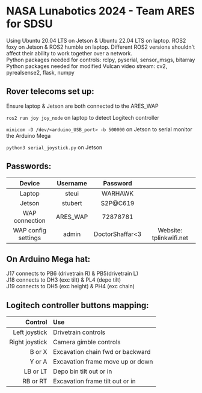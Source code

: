 # NASA Lunabotics 2024 - Team ARES for SDSU

Using Ubuntu 20.04 LTS on Jetson & Ubuntu 22.04 LTS on laptop.  ROS2 foxy on Jetson & ROS2 humble on laptop.  Different ROS2 versions shouldn't affect their ability to work together over a network.  
Python packages needed for controls:  rclpy, pyserial, sensor_msgs, bitarray  
Python packages needed for modified Vulcan video stream:  cv2, pyrealsense2, flask, numpy  


## Rover telecoms set up:
Ensure laptop & Jetson are both connected to the ARES_WAP

`ros2 run joy joy_node` on laptop to detect Logitech controller

`minicom -D /dev/<arduino_USB_port> -b 500000` on Jetson to serial monitor the Arduino Mega

`python3 serial_joystick.py` on Jetson

<run vulcan video stream on Jetson command>

<connect to appropriate IP address to view video stream on laptop>


## Passwords:
| Device              | Username | Password        |                         |
| :-----------------: | :------: | :-------------: | :---------------------: |
| Laptop              | steui    | WARHAWK         |                         |
| Jetson              | stubert  | S2P@C619        |                         |
| WAP connection      | ARES_WAP | 72878781        |                         |
| WAP config settings | admin    | DoctorShaffar<3 | Website: tplinkwifi.net |

## On Arduino Mega hat:
J17 connects to PB6 (drivetrain R) & PB5(drivetrain L)  
J18 connects to DH3 (exc tilt) & PL4 (depo tilt)  
J19 connects to DH5 (exc height) & PH4 (exc chain)  

## Logitech controller buttons mapping:
| Control        | Use                              |
| -------------: | :------------------------------  |
| Left joystick  | Drivetrain controls              |
| Right joystick | Camera gimble controls           |
| B or X         | Excavation chain fwd or backward |
| Y or A         | Excavation frame move up or down |
| LB or LT       | Depo bin tilt out or in          |
| RB or RT       | Excavation frame tilt out or in  |
